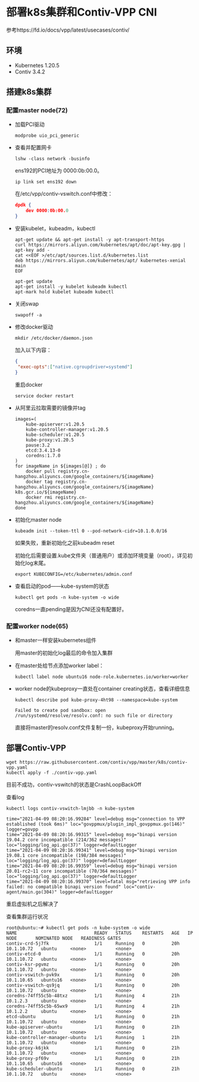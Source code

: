 # 部署k8s集群和Contiv-VPP CNI
参考https://fd.io/docs/vpp/latest/usecases/contiv/

## 环境

- Kubernetes 1.20.5
- Contiv 3.4.2

## 搭建k8s集群 

### 配置master node(72)

- 加载PCI驱动

  ```shell
  modprobe uio_pci_generic
  ```

- 查看并配置网卡

  ```shell
  lshw -class network -businfo
  ```

  ens192的PCI地址为 0000:0b:00.0。

  ```shell
  ip link set ens192 down
  ```

  在/etc/vpp/contiv-vswitch.conf中修改：

  ```json
  dpdk {
      dev 0000:0b:00.0
  }
  ```

- 安装kubelet，kubeadm，kubectl

  ```shell
  apt-get update && apt-get install -y apt-transport-https
  curl https://mirrors.aliyun.com/kubernetes/apt/doc/apt-key.gpg | apt-key add - 
  cat <<EOF >/etc/apt/sources.list.d/kubernetes.list
  deb https://mirrors.aliyun.com/kubernetes/apt/ kubernetes-xenial main
  EOF
  
  apt-get update
  apt-get install -y kubelet kubeadm kubectl
  apt-mark hold kubelet kubeadm kubectl
  ```

- 关闭swap

  ```shell
  swapoff -a
  ```

- 修改docker驱动

  ```shell
  mkdir /etc/docker/daemon.json
  ```

  加入以下内容：

  ```json
  {
   "exec-opts":["native.cgroupdriver=systemd"]
  }
  ```

  重启docker

  ```shell
  service docker restart
  ```

- 从阿里云拉取需要的镜像并tag

  ```shell
  images=(
      kube-apiserver:v1.20.5
      kube-controller-manager:v1.20.5
      kube-scheduler:v1.20.5
      kube-proxy:v1.20.5
      pause:3.2
      etcd:3.4.13-0
      coredns:1.7.0
  )
  for imageName in ${images[@]} ; do
      docker pull registry.cn-hangzhou.aliyuncs.com/google_containers/${imageName}
      docker tag registry.cn-hangzhou.aliyuncs.com/google_containers/${imageName} k8s.gcr.io/${imageName}
      docker rmi registry.cn-hangzhou.aliyuncs.com/google_containers/${imageName}
  done
  ```

- 初始化master node

  ```shell
  kubeadm init --token-ttl 0 --pod-network-cidr=10.1.0.0/16
  ```

  如果失败，重新初始化之前kubeadm reset

  初始化后需要设置.kube文件夹（普通用户）或添加环境变量（root），详见初始化log末尾。

  ```shell
  export KUBECONFIG=/etc/kubernetes/admin.conf
  ```

- 查看启动的pod——kube-system的状态

  ```shell
  kubectl get pods -n kube-system -o wide
  ```

  coredns一直pending是因为CNI还没有配置好。

### 配置worker node(65)

- 和master一样安装kubernetes组件

  用master的初始化log最后的命令加入集群

- 在master处给节点添加worker label：

  ```shell
  kubectl label node ubuntu16 node-role.kubernetes.io/worker=worker
  ```

- worker node的kubeproxy一直处在container creating状态，查看详细信息

  ```shell
  kubectl describe pod kube-proxy-4ht98 --namespace=kube-system
  
  Failed to create pod sandbox: open /run/systemd/resolve/resolv.conf: no such file or directory
  ```

  直接将master的resolv.conf文件复制一份，kubeproxy开始running。

## 部署Contiv-VPP

```shell
wget https://raw.githubusercontent.com/contiv/vpp/master/k8s/contiv-vpp.yaml
kubectl apply -f ./contiv-vpp.yaml
```

目前不成功，contiv-vswitch的状态是CrashLoopBackOff

查看log

```shell
kubectl logs contiv-vswitch-lmjbb -n kube-system

time="2021-04-09 08:20:16.99284" level=debug msg="connection to VPP established (took 6ms)" loc="govppmux/plugin_impl_govppmux.go(146)" logger=govpp
time="2021-04-09 08:20:16.99315" level=debug msg="binapi version 19.04.2 core incompatible (214/362 messages)" loc="logging/log_api.go(37)" logger=defaultLogger
time="2021-04-09 08:20:16.99341" level=debug msg="binapi version 19.08.1 core incompatible (198/384 messages)" loc="logging/log_api.go(37)" logger=defaultLogger
time="2021-04-09 08:20:16.99359" level=debug msg="binapi version 20.01-rc2~11 core incompatible (70/364 messages)" loc="logging/log_api.go(37)" logger=defaultLogger
time="2021-04-09 08:20:16.99370" level=fatal msg="retrieving VPP info failed: no compatible binapi version found" loc="contiv-agent/main.go(304)" logger=defaultLogger
```

重启虚拟机之后解决了

查看集群运行状况

```shell
root@ubuntu:~# kubectl get pods -n kube-system -o wide
NAME                             READY   STATUS    RESTARTS   AGE   IP           NODE       NOMINATED NODE   READINESS GATES
contiv-crd-5j7fk                 1/1     Running   0          20h   10.1.10.72   ubuntu     <none>           <none>
contiv-etcd-0                    1/1     Running   0          20h   10.1.10.72   ubuntu     <none>           <none>
contiv-ksr-pgvmz                 1/1     Running   0          20h   10.1.10.72   ubuntu     <none>           <none>
contiv-vswitch-pvk9x             1/1     Running   0          20h   10.1.10.65   ubuntu16   <none>           <none>
contiv-vswitch-qs9jq             1/1     Running   0          20h   10.1.10.72   ubuntu     <none>           <none>
coredns-74ff55c5b-48txz          1/1     Running   4          21h   10.1.2.3     ubuntu     <none>           <none>
coredns-74ff55c5b-65wx9          1/1     Running   4          21h   10.1.2.2     ubuntu     <none>           <none>
etcd-ubuntu                      1/1     Running   0          21h   10.1.10.72   ubuntu     <none>           <none>
kube-apiserver-ubuntu            1/1     Running   0          21h   10.1.10.72   ubuntu     <none>           <none>
kube-controller-manager-ubuntu   1/1     Running   1          21h   10.1.10.72   ubuntu     <none>           <none>
kube-proxy-k6jkk                 1/1     Running   0          21h   10.1.10.72   ubuntu     <none>           <none>
kube-proxy-pf69v                 1/1     Running   0          21h   10.1.10.65   ubuntu16   <none>           <none>
kube-scheduler-ubuntu            1/1     Running   0          21h   10.1.10.72   ubuntu     <none>           <none>
```
